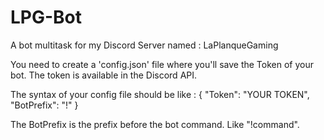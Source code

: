 # LPG-Bot
A bot multitask for my Discord Server named : LaPlanqueGaming

You need to create a 'config.json' file where you'll save the Token of your bot.
The token is available in the Discord API.

The syntax of your config file should be like :
{
  "Token": "YOUR TOKEN",
  "BotPrefix": "!"
}

The BotPrefix is the prefix before the bot command. Like "!command".